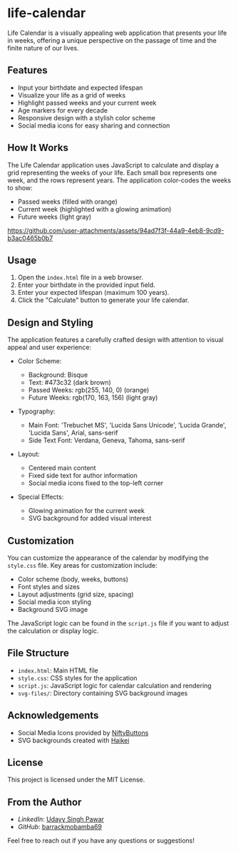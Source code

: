 # life-calendar

Life Calendar is a visually appealing web application that presents your life in weeks, offering a unique perspective on the passage of time and the finite nature of our lives.

## Features

- Input your birthdate and expected lifespan
- Visualize your life as a grid of weeks
- Highlight passed weeks and your current week
- Age markers for every decade
- Responsive design with a stylish color scheme
- Social media icons for easy sharing and connection

## How It Works

The Life Calendar application uses JavaScript to calculate and display a grid representing the weeks of your life. Each small box represents one week, and the rows represent years. The application color-codes the weeks to show:

- Passed weeks (filled with orange)
- Current week (highlighted with a glowing animation)
- Future weeks (light gray)


https://github.com/user-attachments/assets/94ad7f3f-44a9-4eb8-9cd9-b3ac0465b0b7


## Usage

1. Open the `index.html` file in a web browser.
2. Enter your birthdate in the provided input field.
3. Enter your expected lifespan (maximum 100 years).
4. Click the "Calculate" button to generate your life calendar.

## Design and Styling

The application features a carefully crafted design with attention to visual appeal and user experience:

- Color Scheme: 
  - Background: Bisque
  - Text: #473c32 (dark brown)
  - Passed Weeks: rgb(255, 140, 0) (orange)
  - Future Weeks: rgb(170, 163, 156) (light gray)

- Typography:
  - Main Font: 'Trebuchet MS', 'Lucida Sans Unicode', 'Lucida Grande', 'Lucida Sans', Arial, sans-serif
  - Side Text Font: Verdana, Geneva, Tahoma, sans-serif

- Layout:
  - Centered main content
  - Fixed side text for author information
  - Social media icons fixed to the top-left corner

- Special Effects:
  - Glowing animation for the current week
  - SVG background for added visual interest

## Customization

You can customize the appearance of the calendar by modifying the `style.css` file. Key areas for customization include:

- Color scheme (body, weeks, buttons)
- Font styles and sizes
- Layout adjustments (grid size, spacing)
- Social media icon styling
- Background SVG image

The JavaScript logic can be found in the `script.js` file if you want to adjust the calculation or display logic.

## File Structure

- `index.html`: Main HTML file
- `style.css`: CSS styles for the application
- `script.js`: JavaScript logic for calendar calculation and rendering
- `svg-files/`: Directory containing SVG background images

## Acknowledgements

- Social Media Icons provided by [NiftyButtons](https://niftybuttons.com)
- SVG backgrounds created with [Haikei](https://app.haikei.app/)

## License

This project is licensed under the MIT License.

## From the Author

- *LinkedIn*: [Udayy Singh Pawar](https://www.linkedin.com/in/udayy-singh-pawar/)
- *GitHub*: [barrackmobamba69](https://github.com/barrackmobamba69)

Feel free to reach out if you have any questions or suggestions!
